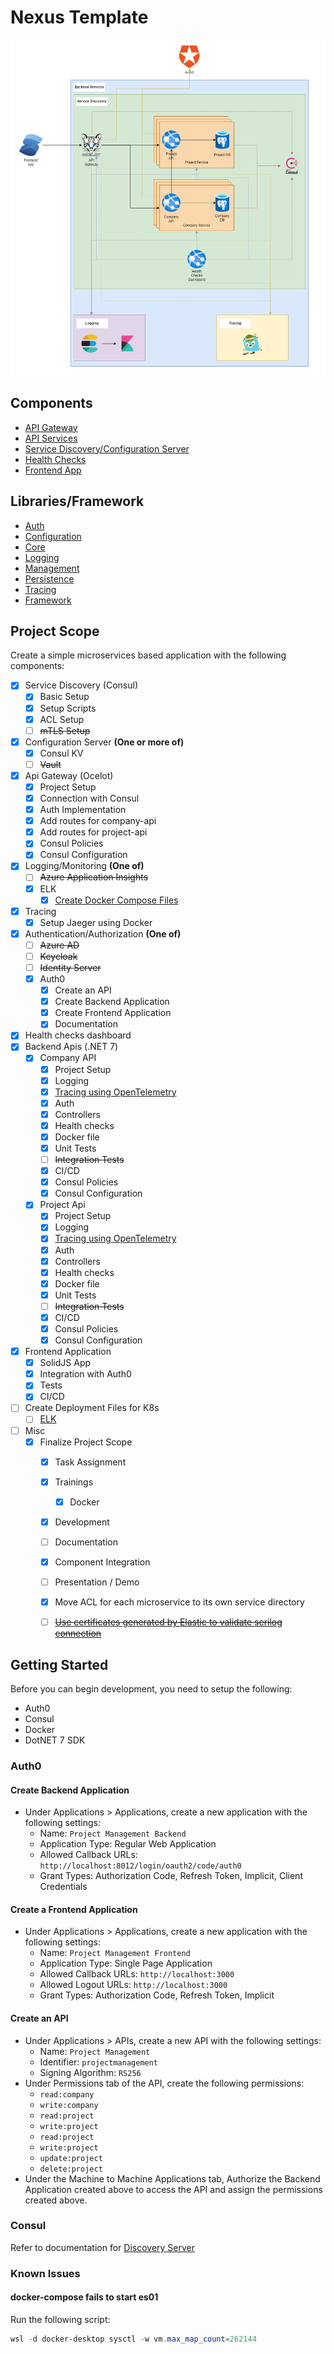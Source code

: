 # Nexus Template

![Overview](docs/nexus-01-overview.png)

## Components
* [API Gateway](api-gateway/README.md)
* [API Services](services/README.md)
* [Service Discovery/Configuration Server](discovery-server/README.md)
* [Health Checks](health-checks-dashboard/README.md)
* [Frontend App](frontend-app/README.md)

## Libraries/Framework
* [Auth](libraries/src/Nexus.Auth/README.md)
* [Configuration](libraries/src/Nexus.Configuration/READMD.md)
* [Core](libraries/src/Nexus.Core/READMD.md)
* [Logging](libraries/src/Nexus.Logging/READMD.md)
* [Management](libraries/src/Nexus.Management/README.md)
* [Persistence](libraries/src/Nexus.Persistence/README.md)
* [Tracing](libraries/src/Nexus.Telemetry/README.md)
* [Framework](libraries/src/Nexus.Framework.Web/README.md)

## Project Scope
Create a simple microservices based application with the following components:

* [x] Service Discovery (Consul)
    * [x] Basic Setup
    * [x] Setup Scripts
    * [x] ACL Setup
    * [ ] ~~mTLS Setup~~
* [x] Configuration Server **(One or more of)**
    * [x] Consul KV
    * [ ] ~~Vault~~
* [x] Api Gateway (Ocelot)
    * [x] Project Setup
    * [x] Connection with Consul
    * [x] Auth Implementation
    * [x] Add routes for company-api
    * [x] Add routes for project-api
    * [x] Consul Policies
    * [x] Consul Configuration
* [x] Logging/Monitoring **(One of)**
    * [ ] ~~Azure Application Insights~~
    * [x] ELK
        * [x] [Create Docker Compose Files](https://www.elastic.co/guide/en/elasticsearch/reference/current/docker.html)
* [x] Tracing
    * [x] Setup Jaeger using Docker
* [x] Authentication/Authorization **(One of)**
    * [ ] ~~Azure AD~~
    * [ ] ~~Keycloak~~
    * [ ] ~~Identity Server~~
    * [x] Auth0
        * [x] Create an API
        * [x] Create Backend Application
        * [x] Create Frontend Application
        * [x] Documentation
* [x] Health checks dashboard
* [x] Backend Apis (.NET 7)
    * [x] Company API
        * [x] Project Setup
        * [x] Logging
        * [x] [Tracing using OpenTelemetry](https://github.com/open-telemetry/opentelemetry-dotnet/blob/main/src/OpenTelemetry.Instrumentation.AspNetCore/README.md)
        * [x] Auth
        * [x] Controllers
        * [x] Health checks
        * [x] Docker file
        * [x] Unit Tests
        * [ ] ~~Integration Tests~~
        * [x] CI/CD
        * [x] Consul Policies
        * [x] Consul Configuration
    * [x] Project Api
        * [x] Project Setup
        * [x] Logging
        * [x] [Tracing using OpenTelemetry](https://github.com/open-telemetry/opentelemetry-dotnet/blob/main/src/OpenTelemetry.Instrumentation.AspNetCore/README.md)
        * [x] Auth
        * [x] Controllers
        * [x] Health checks
        * [x] Docker file
        * [x] Unit Tests
        * [ ] ~~Integration Tests~~
        * [x] CI/CD
        * [x] Consul Policies
        * [x] Consul Configuration
* [x] Frontend Application
    * [x] SolidJS App
    * [x] Integration with Auth0
    * [x] Tests
    * [x] CI/CD
* [ ] Create Deployment Files for K8s
    * [ ] [ELK](https://phoenixnap.com/kb/elasticsearch-kubernetes)
* [ ] Misc
    * [x] Finalize Project Scope
      * [x] Task Assignment
      * [x] Trainings
          * [x] Docker
      * [x] Development
      * [ ] Documentation
      * [x] Component Integration
      * [ ] Presentation / Demo
      * [x] Move ACL for each microservice to its own service directory
      * [ ] 
        ~~[Use certificates generated by Elastic to validate serilog connection](https://www.elastic.co/guide/en/elasticsearch/client/net-api/2.x/working-with-certificates.html)~~


## Getting Started

Before you can begin development, you need to setup the following:

* Auth0
* Consul
* Docker
* DotNET 7 SDK

### Auth0

#### Create Backend Application

* Under Applications > Applications, create a new application with the following settings:
    * Name: `Project Management Backend`
    * Application Type: Regular Web Application
    * Allowed Callback URLs: `http://localhost:8012/login/oauth2/code/auth0`
    * Grant Types: Authorization Code, Refresh Token, Implicit, Client Credentials

#### Create a Frontend Application

* Under Applications > Applications, create a new application with the following settings:
    * Name: `Project Management Frontend`
    * Application Type: Single Page Application
    * Allowed Callback URLs: `http://localhost:3000`
    * Allowed Logout URLs: `http://localhost:3000`
    * Grant Types: Authorization Code, Refresh Token, Implicit

#### Create an API

* Under Applications > APIs, create a new API with the following settings:
    * Name: `Project Management`
    * Identifier: `projectmanagement`
    * Signing Algorithm: `RS256`
* Under Permissions tab of the API, create the following permissions:
    * `read:company`
    * `write:company`
    * `read:project`
    * `write:project`
    * `read:project`
    * `write:project`
    * `update:project`
    * `delete:project`
* Under the Machine to Machine Applications tab, Authorize the Backend Application created above to access the API and
  assign the permissions created above.

### Consul
Refer to documentation for [Discovery Server](discovery-server/README.md)

### Known Issues
#### docker-compose fails to start es01

Run the following script:
```powershell
wsl -d docker-desktop sysctl -w vm.max_map_count=262144
```
